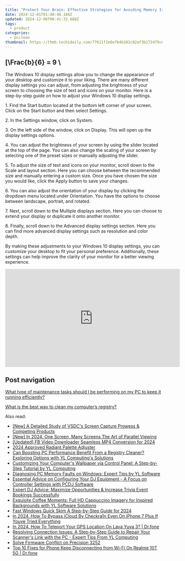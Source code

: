 ```yaml
---
title: "Protect Your Brain: Effective Strategies for Avoiding Memory Issues - Insights From YL Computing"
date: 2024-12-01T01:48:48.166Z
updated: 2024-12-06T08:41:32.688Z
tags:
  - product
categories:
  - pcclean
thumbnail: https://thmb.techidaily.com/77611f2e0e7b4b101c92af3b172df9c62d2c1071591d3411a278cc0334c16e37.jpg
---
```


## \[\Frac{b}{6} = 9 \

The Windows 10 display settings allow you to change the appearance of your desktop and customize it to your liking. There are many different display settings you can adjust, from adjusting the brightness of your screen to choosing the size of text and icons on your monitor. Here is a step-by-step guide on how to adjust your Windows 10 display settings. 

1\. Find the Start button located at the bottom left corner of your screen. Click on the Start button and then select Settings.

2\. In the Settings window, click on System.

3\. On the left side of the window, click on Display. This will open up the display settings options. 

4\. You can adjust the brightness of your screen by using the slider located at the top of the page. You can also change the scaling of your screen by selecting one of the preset sizes or manually adjusting the slider.

5\. To adjust the size of text and icons on your monitor, scroll down to the Scale and layout section. Here you can choose between the recommended size and manually entering a custom size. Once you have chosen the size you would like, click the Apply button to save your changes.

6\. You can also adjust the orientation of your display by clicking the dropdown menu located under Orientation. You have the options to choose between landscape, portrait, and rotated.

7\. Next, scroll down to the Multiple displays section. Here you can choose to extend your display or duplicate it onto another monitor.

8\. Finally, scroll down to the Advanced display settings section. Here you can find more advanced display settings such as resolution and color depth. 

By making these adjustments to your Windows 10 display settings, you can customize your desktop to fit your personal preference. Additionally, these settings can help improve the clarity of your monitor for a better viewing experience.

<!-- affiliate ads begin -->
<iframe width="560" height="315" src="https://www.youtube.com/embed/AQn0MYjIfyI?si=rIdjT-qMRpjpJXXa" title="YouTube video player" frameborder="0" allow="accelerometer; autoplay; clipboard-write; encrypted-media; gyroscope; picture-in-picture; web-share" referrerpolicy="strict-origin-when-cross-origin" allowfullscreen></iframe>
<!-- affiliate ads end -->

## Post navigation

[What type of maintenance tasks should I be performing on my PC to keep it running efficiently?](https://tools.techidaily.com/pcclean/products/)

[What is the best way to clean my computer’s registry?](https://tools.techidaily.com/pcclean/products/)

<ins class="adsbygoogle"
     style="display:block"
     data-ad-format="autorelaxed"
     data-ad-client="ca-pub-7571918770474297"
     data-ad-slot="1223367746"></ins>

<ins class="adsbygoogle"
     style="display:block"
     data-ad-client="ca-pub-7571918770474297"
     data-ad-slot="8358498916"
     data-ad-format="auto"
     data-full-width-responsive="true"></ins>

<span class="atpl-alsoreadstyle">Also read:</span>
<div><ul>
<li><a href="https://video-capture.techidaily.com/new-a-detailed-study-of-vsdcs-screen-capture-prowess-and-competing-products/"><u>[New] A Detailed Study of VSDC's Screen Capture Prowess & Competing Products</u></a></li>
<li><a href="https://youtube-docs.techidaily.com/n-2024-one-screen-many-screens-the-art-of-parallel-viewing/"><u>[New] In 2024, One Screen, Many Screens The Art of Parallel Viewing</u></a></li>
<li><a href="https://facebook-video-recording.techidaily.com/updated-fb-video-downloader-seamless-mp4-conversion-for-2024/"><u>[Updated] FB Video Downloader Seamless MP4 Conversion for 2024</u></a></li>
<li><a href="https://article-posts.techidaily.com/2024-approved-radiant-palette-adjuster/"><u>2024 Approved Radiant Palette Adjuster</u></a></li>
<li><a href="https://discover-able.techidaily.com/can-boosting-pc-performance-benefit-from-a-registry-cleaner-exploring-options-with-yl-computings-solutions/"><u>Can Boosting PC Performance Benefit From a Registry Cleaner? Exploring Options with YL Computing's Solutions</u></a></li>
<li><a href="https://discover-able.techidaily.com/customizing-your-computers-wallpaper-via-control-panel-a-step-by-step-tutorial-by-yl-computing/"><u>Customizing Your Computer's Wallpaper via Control Panel: A Step-by-Step Tutorial by YL Computing</u></a></li>
<li><a href="https://discover-able.techidaily.com/diagnosing-pc-memory-faults-on-windows-expert-tips-by-yl-software/"><u>Diagnosing PC Memory Faults on Windows: Expert Tips by YL Software</u></a></li>
<li><a href="https://discover-able.techidaily.com/essential-advice-on-configuring-your-dj-equipment-a-focus-on-controller-settings-with-pcdj-software/"><u>Essential Advice on Configuring Your DJ Equipment - A Focus on Controller Settings with PCDJ Software</u></a></li>
<li><a href="https://discover-able.techidaily.com/expert-dj-advice-maximize-opportunities-and-increase-trivia-event-bookings-successfully/"><u>Expert DJ Advice: Maximize Opportunities & Increase Trivia Event Bookings Successfully</u></a></li>
<li><a href="https://discover-able.techidaily.com/exquisite-coffee-moments-full-hd-cappuccino-imagery-for-inspired-backgrounds-with-yl-software-solutions/"><u>Exquisite Coffee Moments: Full HD Cappuccino Imagery for Inspired Backgrounds with YL Software Solutions</u></a></li>
<li><a href="https://some-techniques.techidaily.com/fast-windows-quick-skim-a-step-by-step-guide-for-2024/"><u>Fast Windows Quick Skim A Step-by-Step Guide for 2024</u></a></li>
<li><a href="https://activate-lock.techidaily.com/in-2024-how-to-bypass-icloud-by-checkra1n-even-on-iphone-7-plus-if-youve-tried-everything-by-drfone-ios/"><u>In 2024, How To Bypass iCloud By Checkra1n Even On iPhone 7 Plus If Youve Tried Everything</u></a></li>
<li><a href="https://blog-min.techidaily.com/in-2024-how-to-teleport-your-gps-location-on-lava-yuva-3-drfone-by-drfone-virtual-android/"><u>In 2024, How To Teleport Your GPS Location On Lava Yuva 3? | Dr.fone</u></a></li>
<li><a href="https://discover-able.techidaily.com/resolving-connection-issues-a-step-by-step-guide-to-repair-your-scanners-link-with-the-pc-expert-tips-from-yl-computing/"><u>Resolving Connection Issues: A Step-by-Step Guide to Repair Your Scanner's Link with the PC - Expert Tips From YL Computing</u></a></li>
<li><a href="https://driver-error.techidaily.com/solve-firmware-conflict-on-precision-3252/"><u>Solve Firmware Conflict on Precision 3252</u></a></li>
<li><a href="https://howto.techidaily.com/top-10-fixes-for-phone-keep-disconnecting-from-wi-fi-on-realme-10t-5g-drfone-by-drfone-fix-android-problems-fix-android-problems/"><u>Top 10 Fixes for Phone Keep Disconnecting from Wi-Fi On Realme 10T 5G | Dr.fone</u></a></li>
</ul></div>

